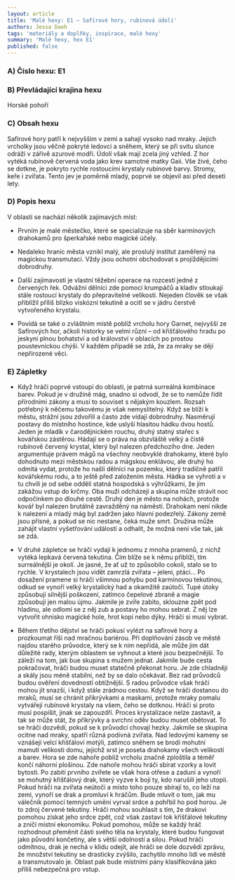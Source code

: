 ```yaml
---
layout: article
title: 'Malé hexy: E1 – Safírové hory, rubínová údolí'
authors: Jessa Daeh
tags: 'materiály a doplňky, inspirace, malé hexy'
summary: 'Malé hexy, hex E1'
published: false
---
```


### A) Číslo hexu: E1

### B) Převládající krajina hexu

Horské pohoří

### C) Obsah hexu

Safírové hory patří k nejvyšším v zemi a sahají vysoko nad mraky. Jejich vrcholky jsou věčně pokryté ledovci a sněhem, který se při svitu slunce odráží v zářivě azurové modři. Údolí však mají zcela jiný vzhled. Z hor vytéká rubínově červená voda jako krev samotné matky Gaii. Vše živé, čeho se dotkne, je pokryto rychle rostoucími krystaly rubínové barvy. Stromy, keře i zvířata. Tento jev je poměrně mladý, poprvé se objevil asi před deseti lety.

### D) Popis hexu

V oblasti se nachází několik zajímavých míst:

- Prvním je malé městečko, které se specializuje na sběr karmínových drahokamů pro šperkařské nebo magické účely.

- Nedaleko hranic města vznikl malý, ale proslulý institut zaměřený na magickou transmutaci. Vždy jsou ochotni obchodovat s projíždějícími dobrodruhy. 

- Další zajímavostí je vlastní těžební operace na rozcestí jedné z červených řek. Odvážní dělníci zde pomocí krumpáčů a kladiv stloukají stále rostoucí krystaly do přepravitelné velikosti. Nejeden člověk se však přiblížil příliš blízko viskózní tekutině a ocitl se v jádru čerstvě vytvořeného krystalu. 

- Povídá se také o zvláštním místě poblíž vrcholu hory Garnet, nejvyšší ze Safírových hor, ačkoli historky se velmi různí – od křišťálového hradu po jeskyni plnou bohatství a od království v oblacích po prostou poustevnickou chýši. V každém případě se zdá, že za mraky se dějí nepřirozené věci.

### E) Zápletky

- Když hráči poprvé vstoupí do oblasti, je patrná surreálná kombinace barev. Pokud je v družině mág, snadno si odvodí, že se to nemůže řídit přírodními zákony a musí to souviset s nějakým kouzlem. Rozsah potřebný k něčemu takovému je však nemyslitelný. Když se blíží k městu, strážní jsou zdvořilí a často zde vídají dobrodruhy. Nasměrují postavy do místního hostince, kde uslyší hlasitou hádku dvou hostů. Jeden je mladík v čarodějnickém rouchu, druhý statný stařec s kovářskou zástěrou. Hádají se o práva na obzvláště velký a čistě rubínově červený krystal, který byl nalezen předchozího dne. Jeden argumentuje právem mágů na všechny neobvyklé drahokamy, které bylo dohodnuto mezi městskou radou a mágskou enklávou, ale druhý ho odmítá vydat, protože ho našli dělníci na pozemku, který tradičně patřil kovářskému rodu, a to ještě před založením města. Hádka se vyhrotí a v tu chvíli je od sebe oddělí statná hospodská s výhrůžkami, že jim zakážou vstup do krčmy. Oba muži odcházejí a skupina může strávit noc odpočinkem po dlouhé cestě. Druhý den je město na nohách, protože kovář byl nalezen brutálně zavražděný na náměstí. Drahokam není nikde k nalezení a mladý mág byl zadržen jako hlavní podezřelý. Zákony země jsou přísné, a pokud se nic nestane, čeká muže smrt. Družina může zahájit vlastní vyšetřování událostí a odhalit, že možná není vše tak, jak se zdá.

- V druhé zápletce se hráči vydají k jednomu z mnoha pramenů, z nichž vytéká lepkavá červená tekutina. Čím blíže se k němu přiblíží, tím surreálnější je okolí. Je jasné, že ať už to způsobilo cokoli, stalo se to rychle. V krystalech jsou vidět zamrzlá zvířata – jeleni, ptáci… Po dosažení pramene si hráči všimnou pohybu pod karmínovou tekutinou, odkud se vynoří velký krystalický had a okamžitě zaútočí. Tupé útoky způsobují silnější poškození, zatímco čepelové zbraně a magie způsobují jen malou újmu. Jakmile je zvíře zabito, sklouzne zpět pod hladinu, ale odlomí se z něj zub a postavy ho mohou sebrat. Z něj lze vytvořit ohnisko magické hole, hrot kopí nebo dýky. Hráči si musí vybrat.

- Během třetího dějství se hráči pokusí vylézt na safírové hory a prozkoumat říši nad mračnou bariérou. Při doplňování zásob ve městě najdou starého průvodce, který se k nim nepřidá, ale může jim dát důležité rady, kterým oblastem se vyhnout a které jsou bezpečnější. To záleží na tom, jak bue skupina s mužem jednat. Jakmile bude cesta pokračovat, hráči budou muset statečně překonat horu. Je zde chladněji a skály jsou méně stabilní, než by se dalo očekávat. Bez rad průvodců budou ověření dovedností obtížnější. S radou průvodce však hráči mohou jít snazší, i když stále zrádnou cestou. Když se hráči dostanou do mraků, musí se chránit přikrývkami a maskami, protože mraky pomalu vytvářejí rubínové krystaly na všem, čeho se dotknou. Hráči si proto musí pospíšit, jinak se zapouzdří. Proces krystalizace nelze zastavit, a tak se může stát, že přikrývky a svrchní oděv budou muset obětovat. To se hráči dozvědí, pokud se k průvodci chovají hezky. Jakmile se skupina ocitne nad mraky, spatří různá podivná zvířata. Nad ledovými kameny se vznášejí velcí křišťáloví motýli, zatímco sněhem se brodí mohutní mamuti velikosti domu, jejichž srst je poseta drahokamy všech velikostí a barev. Hora se zde nahoře poblíž vrcholu značně zploštila a téměř končí náhorní plošinou. Zde nahoře mohou hráči sbírat vzorky a lovit bytosti. Po zabití prvního zvířete se však hora otřese a zaduní a vynoří se mohutný křišťálový drak, který vyzve k boji ty, kdo narušili jeho utopii. Pokud hráči na zvířata neútočí a místo toho pouze sbírají to, co leží na zemi, vynoří se drak a promluví k hráčům. Bude mluvit o tom, jak mu válečník pomocí temných umění vyrval srdce a pohřbil ho pod horou. Je to zdroj červené tekutiny. Hráči mohou souhlasit s tím, že drakovi pomohou získat jeho srdce zpět, což však zastaví tok křišťálové tekutiny a zničí místní ekonomiku. Pokud pomohou, může se každý hráč rozhodnout přeměnit části svého těla na krystaly, které budou fungovat jako původní končetiny, ale s větší odolností a silou. Pokud hráči odmítnou, drak je nechá v klidu odejít, ale hráči se dole dozvědí zprávu, že množství tekutiny se drasticky zvýšilo, zachytilo mnoho lidí ve městě a transmutovalo je. Oblast pak bude místními pány klasifikována jako příliš nebezpečná pro vstup.
